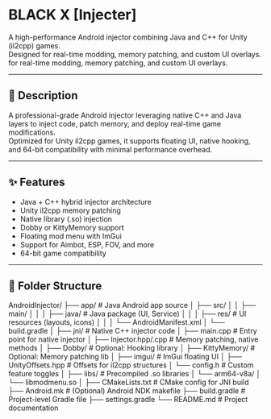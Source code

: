 # BLACK X [Injecter]

A high-performance Android injector combining Java and C++ for Unity (il2cpp) games.  
Designed for real-time modding, memory patching, and custom UI overlays. for real-time modding, memory patching, and custom UI overlays.

---

## 📄 Description

A professional-grade Android injector leveraging native C++ and Java layers to inject code, patch memory, and deploy real-time game modifications.  
Optimized for Unity il2cpp games, it supports floating UI, native hooking, and 64-bit compatibility with minimal performance overhead.

---

## ✨ Features

- Java + C++ hybrid injector architecture
- Unity il2cpp memory patching
- Native library (.so) injection
- Dobby or KittyMemory support
- Floating mod menu with ImGui
- Support for Aimbot, ESP, FOV, and more
- 64-bit game compatibility

---

## 📁 Folder Structure
AndroidInjector/
├── app/                        # Java Android app source
│   ├── src/
│   │   ├── main/
│   │   │   ├── java/           # Java package (UI, Service)
│   │   │   ├── res/            # UI resources (layouts, icons)
│   │   │   └── AndroidManifest.xml
│   └── build.gradle
│
├── jni/                        # Native C++ injector code
│   ├── main.cpp                # Entry point for native injector
│   ├── Injector.hpp/.cpp       # Memory patching, native methods
│   ├── Dobby/                  # Optional: Hooking library
│   ├── KittyMemory/            # Optional: Memory patching lib
│   ├── imgui/                  # ImGui floating UI
│   ├── UnityOffsets.hpp        # Offsets for il2cpp structures
│   └── config.h                # Custom feature toggles
│
├── libs/                       # Precompiled .so libraries
│   └── arm64-v8a/
│       └── libmodmenu.so
│
├── CMakeLists.txt              # CMake config for JNI build
├── Android.mk                  # (Optional) Android NDK makefile
├── build.gradle                # Project-level Gradle file
├── settings.gradle
└── README.md                   # Project documentation
